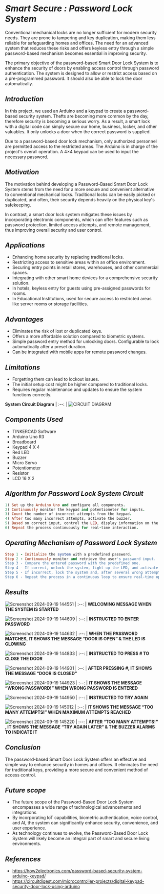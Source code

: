 # *Smart Secure : Password Lock System*

Conventional mechanical locks are no longer sufficient for modern security needs. They are prone to tampering and key duplication, making them less reliable for safeguarding homes and offices. The need for an advanced system that reduces these risks and offers keyless entry through a simple password-based mechanism becomes essential in improving security.

The primary objective of the password-based Smart Door Lock System is to enhance the security of doors by enabling access control through password authentication. The system is designed to allow or restrict access based on a pre-programmed password. It should also be able to lock the door automatically.

## *Introduction*

In this project, we used an Arduino and a keypad to create a password-based security system. Thefts are becoming more common by the day, therefore security is becoming a serious worry. As a result, a smart lock with a digital code can simply secure our home, business, locker, and other valuables. It only unlocks a door when the correct password is supplied. 

Due to a password-based door lock mechanism, only authorized personnel are permitted access to the restricted areas. The Arduino is in charge of the project's overall operation. A 4×4 keypad can be used to input the necessary password.

## *Motivation*
The motivation behind developing a Password-Based Smart Door Lock System stems from the need for a more secure and convenient alternative to conventional mechanical locks. Traditional locks can be easily picked or duplicated, and often, their security depends heavily on the physical key's safekeeping. 

In contrast, a smart door lock system mitigates these issues by incorporating electronic components, which can offer features such as password protection, limited access attempts, and remote management, thus improving overall security and user control.

## *Applications*
- Enhancing home security by replacing traditional locks.
- Restricting access to sensitive areas within an office environment.
- Securing entry points in retail stores, warehouses, and other commercial spaces.
- Integrating with other smart home devices for a comprehensive security solution. 
- In hotels, keyless entry for guests using pre-assigned passwords for rooms.
- In Educational Institutions, used for secure access to restricted areas like server rooms or storage facilities.


## *Advantages*
- Eliminates the risk of lost or duplicated keys.
- Offers a more affordable solution compared to biometric systems.
- Simple password entry method for unlocking doors. Configurable to lock automatically after a preset duration.
- Can be integrated with mobile apps for remote password changes.



## *Limitations*
- Forgetting them can lead to lockout issues.
- The initial setup cost might be higher compared to traditional locks.
- Requires regular maintenance and updates to ensure the system functions correctly. 

**System Circuit Diagram**
| :--: |
![CIRCUIT DIAGRAM](https://github.com/user-attachments/assets/59e58dd5-9de6-4753-9500-9f7e680ad5cf)

## *Components Used*
- TINKERCAD Software
- Arduino Uno R3
- Breadboard
- Keypad 4 X 4
- Red LED
- Buzzer
- Micro Servo
- Potentiometer
- Resistor
- LCD 16 X 2

## *Algorithm for Password Lock System Circuit*
``` ruby
1) Set up the Arduino Uno and configure all components.
2) Continuously monitor the keypad and potentiometer for inputs.
3) Count the number of incorrect attempts from the keypad.
4) After too many incorrect attempts, activate the buzzer.
5) Based on correct input, control the LED, display information on the LCD, and adjust the servo motor using the potentiometer.
6) Repeat the process continuously for real-time interaction.

```

## *Operating Mechanism of Password Lock System*
``` ruby
Step 1 - Initialize the system with a predefined password.
Step 2 - Continuously monitor and retrieve the user's password input.
Step 3 - Compare the entered password with the predefined one.
Step 4 - If correct, unlock the system, light up the LED, and activate the servo motor.
Step 5 - If incorrect, lock the system and, after several wrong attempts, trigger the buzzer.
Step 6 - Repeat the process in a continuous loop to ensure real-time operation.

```

## *Results*

![Screenshot 2024-09-19 144551](https://github.com/user-attachments/assets/d1709a80-9c89-4a41-8049-dc599c474e45)
| :--: |
**WELCOMING MESSAGE WHEN THE SYSTEM IS STARTED**

![Screenshot 2024-09-19 144609](https://github.com/user-attachments/assets/5d396466-7441-4cf1-a572-c5a231d959e9)
| :--: |
**INSTRUCTED TO ENTER PASSWORD**

![Screenshot 2024-09-19 144632](https://github.com/user-attachments/assets/9ea1f0fb-04c3-49ef-9ddf-396cf824b365)
| :--: |
**WHEN THE PASSWORD MATCHES, IT SHOWS THE MESSAGE “DOOR IS OPEN” & THE LED IS GLOWING**

![Screenshot 2024-09-19 144833](https://github.com/user-attachments/assets/f39f3fc2-2651-46a0-98f7-6b689f2f2622)
| :--: |
**INSTRUCTED TO PRESS # TO CLOSE THE DOOR**

![Screenshot 2024-09-19 144901](https://github.com/user-attachments/assets/3bc23849-5377-4686-a36c-b64a84236682)
| :--: |
**AFTER PRESSING #, IT SHOWS THE MESSAGE “DOOR IS CLOSED”**

![Screenshot 2024-09-19 144923](https://github.com/user-attachments/assets/144ffbdf-466d-48d2-af88-610a80d78129)
| :--: |
**IT SHOWS THE MESSAGE “WRONG PASSWORD!” WHEN WRONG PASSWORD IS ENTERED**

![Screenshot 2024-09-19 144950](https://github.com/user-attachments/assets/15d2beaa-e41c-4593-b257-0b120a4318d7)
| :--: |
**INSTRUCTED TO TRY AGAIN**

![Screenshot 2024-09-19 145012](https://github.com/user-attachments/assets/d23e4744-60b7-4987-99cd-9d0744e5a1e7)
| :--: |
**IT SHOWS THE MESSAGE “TOO MANY ATTEMPTS!” WHEN MAXIMUM ATTEMPTS REACHED**

![Screenshot 2024-09-19 145220](https://github.com/user-attachments/assets/cde01114-c85e-40a9-bfcf-9c8f9f56463e)
| :--: |
**AFTER “TOO MANY ATTEMPTS!” , IT SHOWS THE MESSAGE “TRY AGAIN LATER” & THE BUZZER ALARMS TO INDICATE IT**

## *Conclusion*
The password-based Smart Door Lock System offers an effective and simple way to enhance security in homes and offices. It eliminates the need for traditional keys, providing a more secure and convenient method of access control.

## *Future scope*
- The future scope of the Password-Based Door Lock System encompasses a wide range of technological advancements and integrations. 
- By incorporating IoT capabilities, biometric authentication, voice control, and AI, the system can significantly enhance security, convenience, and user experience. 
- As technology continues to evolve, the Password-Based Door Lock System will likely become an integral part of smart and secure living environments.

  
## *References*
- https://how2electronics.com/password-based-security-system-arduino-keypad/
- https://circuitdigest.com/microcontroller-projects/digital-keypad-security-door-lock-using-arduino


